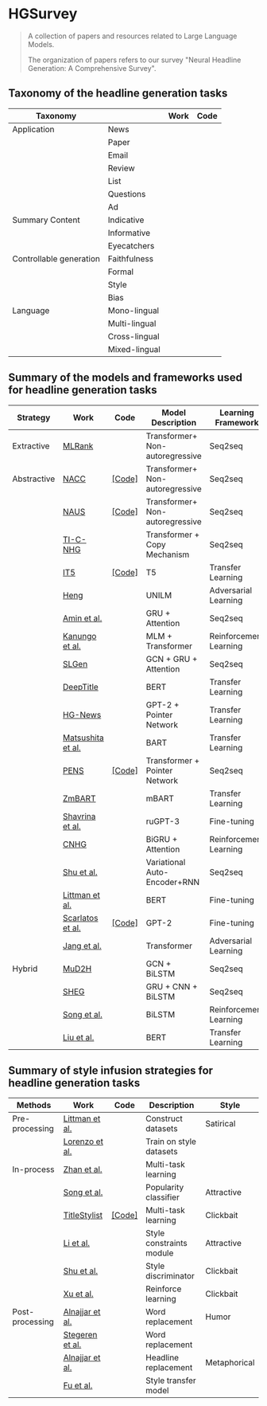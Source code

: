 # HGSurvey
>A collection of papers and resources related to Large Language Models.
>
>The organization of papers refers to our survey "Neural Headline Generation: A Comprehensive Survey".
>
## Taxonomy of the headline generation tasks
|Taxonomy| |Work |Code| 
| ----------- |----------- |----------- |----------- |
|Application|News|||
||Paper|||
||Email|||
||Review|||
||List|||
||Questions|||
||Ad|||
|Summary Content|Indicative|||
||Informative|||
||Eyecatchers|||
|Controllable generation|Faithfulness|||
||Formal|||
||Style|||
||Bias|||
|Language|Mono-lingual|||
||Multi-lingual|||
||Cross-lingual|||
||Mixed-lingual|||


## Summary of the models and frameworks used for headline generation tasks

|Strategy| Work |Code| Model Description | Learning Framework|
| ----------- |----------- |----------- | ----------- | ----------- |   
|Extractive | [MLRank](https://aclanthology.org/C18-1148.pdf)|| Transformer+ Non-autoregressive | Seq2seq|
|Abstractive| [NACC](https://proceedings.neurips.cc/paper_files/paper/2022/file/bb0f9af6a4881ccb6e14c11b8b4be710-Paper-Conference.pdf) |[[Code]](https://github.com/MANGA-UOFA/NACC)| Transformer+ Non-autoregressive | Seq2seq|	
|  | [NAUS](https://arxiv.org/pdf/2205.14521) |[[Code]](https://github.com/MANGA-UOFA/NAUS)| Transformer+ Non-autoregressive	| Seq2seq|
|| [TI-C-NHG](https://link.springer.com/article/10.1007/s11063-022-10942-2)  ||Transformer + Copy Mechanism	| Seq2seq|
| | [IT5](https://pure.rug.nl/ws/portalfiles/portal/260396938/2203.03759.pdf) |[[Code]](https://github.com/gsarti/it5)  |T5	| Transfer Learning|
|	  | [Heng](https://ieeexplore.ieee.org/abstract/document/9581133) | | UNILM	| Adversarial Learning |
|	  | [Amin et al.](https://nahid.org/papers/c11.pdf)  || GRU + Attention | Seq2seq|
|	  | [Kanungo et al.](https://aclanthology.org/2021.naacl-industry.33.pdf) | |MLM + Transformer |	Reinforcement Learning|
|	  | [SLGen](https://ojs.aaai.org/index.php/AAAI/article/view/6501) | | GCN + GRU + Attention | Seq2seq|	
|	  | [DeepTitle](https://arxiv.org/pdf/2107.10935)  || BERT |	Transfer Learning|
|	  | [HG-News](https://ieeexplore.ieee.org/stamp/stamp.jsp?arnumber=9507422)  || GPT-2 + Pointer Network |	Transfer Learning|
|	  | [Matsushita et al.](https://aclanthology.org/2021.ranlp-1.107.pdf)  || BART	| Transfer Learning|
|	  | [PENS](https://aclanthology.org/2021.acl-long.7.pdf) |[[Code]](https://msnews.github.io/pens.html) | Transformer + Pointer Network	| Seq2seq|
|	  | [ZmBART](https://arxiv.org/pdf/2106.01597)|| mBART	| Transfer Learning|
|	  | [Shavrina et al.](https://www.elibrary.ru/item.asp?id=48123721#page=222)  || ruGPT-3	| Fine-tuning|
|	  | [CNHG](https://ieeexplore.ieee.org/abstract/document/9142327) | |BiGRU + Attention |	Reinforcement Learning|
|	  | [Shu et al.](https://pike.psu.edu/publications/icdm18.pdf) || Variational Auto-Encoder+RNN | Seq2seq|
|	  | [Littman et al.](https://aclanthology.org/2020.figlang-1.pdf#page=54) | | BERT | Fine-tuning|
|	  | [Scarlatos et al.](https://arxiv.org/pdf/2302.07974)|[[Code]](https://github.com/umass-ml4ed/mathGPT)| GPT-2 | Fine-tuning|
|	  | [Jang et al.](https://aclanthology.org/2023.findings-eacl.159.pdf) | | Transformer | Adversarial Learning|
|Hybrid | [MuD2H](https://ieeexplore.ieee.org/stamp/stamp.jsp?arnumber=9729734)  || GCN + BiLSTM | Seq2seq|	
| | [SHEG](https://d1wqtxts1xzle7.cloudfront.net/94078423/s00521-020-05188-920221111-1-bf3m8-libre.pdf?1668194168=&response-content-disposition=inline%3B+filename%3DSHEG_summarization_and_headline_generati.pdf&Expires=1719991467&Signature=JSD4x8vQa6q~x2v1gqZRiWT9fPAOD5AL64zKyyJOlnkSVoWDjxfZYWQwG2mwjJ00vOkzsC61XCeSik1Qi66Sqdeo9XAWZGxDf8O~yOU5W3ZfSo~HXDZTY42~1LO09Gzwfha4hfrHU602NjS5XX0KaVa3hiYqTUln4C0ilxtEj7IJ26HkZTxlZdjLoUDv8yeWv6H7rOAJkjqsE-XIxPgBZze-gmgVbk5yvkWVzxQA2PBu-QiLlebhc42M23JDeFeWwnBWhdU5pMUfIzsncLnE3D8ISUNaJy-SfW0DRMdWOQX3ybYz~FrdgZYweMcrTmV6pKxGWD3gjAmQ926MaBWgiQ__&Key-Pair-Id=APKAJLOHF5GGSLRBV4ZA) | | GRU + CNN + BiLSTM | Seq2seq|	
| | [Song et al.](https://ojs.aaai.org/index.php/AAAI/article/view/6421) || BiLSTM	| Reinforcement Learning|
| | [Liu et al.](https://aclanthology.org/W19-8904.pdf)  || BERT	| Transfer Learning|


## Summary of style infusion strategies for headline generation tasks
|Methods| Work |Code| Description | Style|
| ----------- | ----------- |----------- |----------- | ----------- |   
|Pre-processing|  [Littman et al.](https://aclanthology.org/2020.figlang-1.pdf#page=54) | | Construct datasets | Satirical  |   
||[Lorenzo et al.](https://aclanthology.org/2020.lrec-1.828.pdf)  || Train on style datasets |   |  
|In-process|[Zhan et al.](https://www.ijcai.org/proceedings/2022/0623.pdf)  || Multi-task learning|
||  [Song et al.](https://ojs.aaai.org/index.php/AAAI/article/view/6421)  ||Popularity classifier |Attractive|
|| [TitleStylist](https://arxiv.org/pdf/2004.01980) |[[Code]]( https://github.com/jind11/TitleStylist) |Multi-task learning |Clickbait|
||[Li et al.](https://ojs.aaai.org/index.php/AAAI/article/view/17565)  ||Style constraints module |Attractive|
|| [Shu et al.](https://pike.psu.edu/publications/icdm18.pdf)   ||Style discriminator |Clickbait|
||[Xu et al.](https://arxiv.org/pdf/1909.03582)  ||Reinforce learning | Clickbait  |   
|Post-processing|[Alnajjar et al.](https://arxiv.org/pdf/2109.08702) ||Word replacement   |  Humor  |   
||[Stegeren et al.](https://ris.utwente.nl/ws/files/124571222/vanstegeren2019churnalist.pdf) ||Word replacement  |  |   
|| [Alnajjar et al.](https://helda.helsinki.fi/server/api/core/bitstreams/b0ed750c-a5c1-4bfd-a2ef-c2ed4fa04b90/content) ||Headline replacement  |Metaphorical   |   
||[Fu et al.](https://ojs.aaai.org/index.php/AAAI/article/view/11330)  || Style transfer model |   |   
